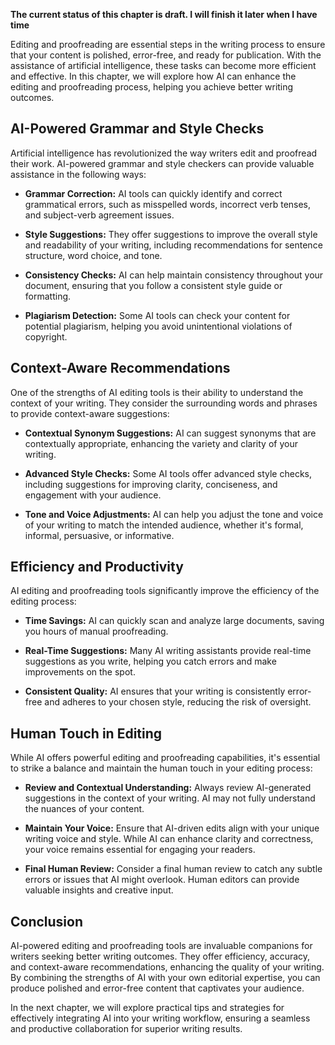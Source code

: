 **The current status of this chapter is draft. I will finish it later when I have time**

Editing and proofreading are essential steps in the writing process to ensure that your content is polished, error-free, and ready for publication. With the assistance of artificial intelligence, these tasks can become more efficient and effective. In this chapter, we will explore how AI can enhance the editing and proofreading process, helping you achieve better writing outcomes.

AI-Powered Grammar and Style Checks
-----------------------------------

Artificial intelligence has revolutionized the way writers edit and proofread their work. AI-powered grammar and style checkers can provide valuable assistance in the following ways:

* **Grammar Correction:** AI tools can quickly identify and correct grammatical errors, such as misspelled words, incorrect verb tenses, and subject-verb agreement issues.

* **Style Suggestions:** They offer suggestions to improve the overall style and readability of your writing, including recommendations for sentence structure, word choice, and tone.

* **Consistency Checks:** AI can help maintain consistency throughout your document, ensuring that you follow a consistent style guide or formatting.

* **Plagiarism Detection:** Some AI tools can check your content for potential plagiarism, helping you avoid unintentional violations of copyright.

Context-Aware Recommendations
-----------------------------

One of the strengths of AI editing tools is their ability to understand the context of your writing. They consider the surrounding words and phrases to provide context-aware suggestions:

* **Contextual Synonym Suggestions:** AI can suggest synonyms that are contextually appropriate, enhancing the variety and clarity of your writing.

* **Advanced Style Checks:** Some AI tools offer advanced style checks, including suggestions for improving clarity, conciseness, and engagement with your audience.

* **Tone and Voice Adjustments:** AI can help you adjust the tone and voice of your writing to match the intended audience, whether it's formal, informal, persuasive, or informative.

Efficiency and Productivity
---------------------------

AI editing and proofreading tools significantly improve the efficiency of the editing process:

* **Time Savings:** AI can quickly scan and analyze large documents, saving you hours of manual proofreading.

* **Real-Time Suggestions:** Many AI writing assistants provide real-time suggestions as you write, helping you catch errors and make improvements on the spot.

* **Consistent Quality:** AI ensures that your writing is consistently error-free and adheres to your chosen style, reducing the risk of oversight.

Human Touch in Editing
----------------------

While AI offers powerful editing and proofreading capabilities, it's essential to strike a balance and maintain the human touch in your editing process:

* **Review and Contextual Understanding:** Always review AI-generated suggestions in the context of your writing. AI may not fully understand the nuances of your content.

* **Maintain Your Voice:** Ensure that AI-driven edits align with your unique writing voice and style. While AI can enhance clarity and correctness, your voice remains essential for engaging your readers.

* **Final Human Review:** Consider a final human review to catch any subtle errors or issues that AI might overlook. Human editors can provide valuable insights and creative input.

Conclusion
----------

AI-powered editing and proofreading tools are invaluable companions for writers seeking better writing outcomes. They offer efficiency, accuracy, and context-aware recommendations, enhancing the quality of your writing. By combining the strengths of AI with your own editorial expertise, you can produce polished and error-free content that captivates your audience.

In the next chapter, we will explore practical tips and strategies for effectively integrating AI into your writing workflow, ensuring a seamless and productive collaboration for superior writing results.
